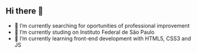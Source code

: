## Hi there 👋


- 🔭 I’m currently searching for oportunities of professional improvement
- 🌱 I’m currently studing on Instituto Federal de São Paulo
- 📖 I’m currently learning front-end development with HTML5, CSS3 and JS
